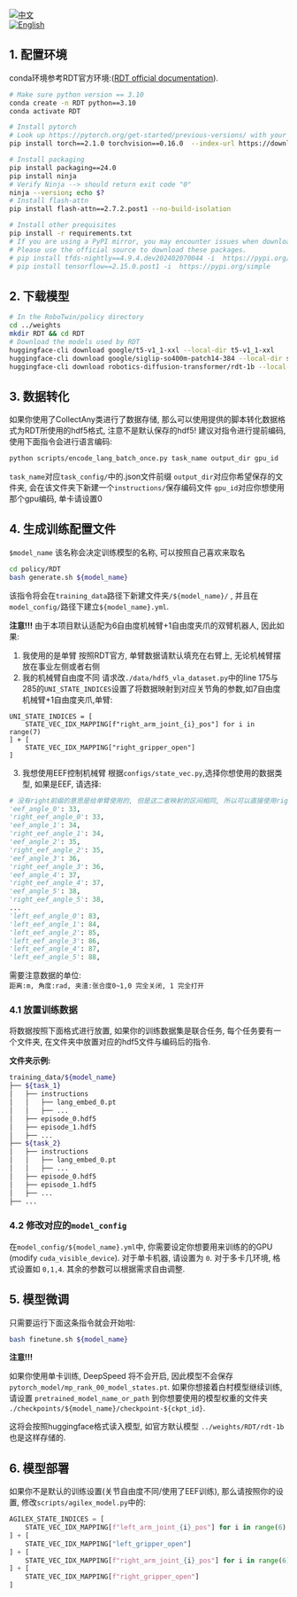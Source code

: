 [![中文](https://img.shields.io/badge/中文-简体-blue)](./README.md)  
[![English](https://img.shields.io/badge/English-English-green)](./README_EN.md)

## 1. 配置环境
conda环境参考RDT官方环境:([RDT official documentation](https://github.com/thu-ml/RoboticsDiffusionTransformer)).

```bash
# Make sure python version == 3.10
conda create -n RDT python==3.10
conda activate RDT

# Install pytorch
# Look up https://pytorch.org/get-started/previous-versions/ with your cuda version for a correct command
pip install torch==2.1.0 torchvision==0.16.0  --index-url https://download.pytorch.org/whl/cu121

# Install packaging
pip install packaging==24.0
pip install ninja
# Verify Ninja --> should return exit code "0"
ninja --version; echo $?
# Install flash-attn
pip install flash-attn==2.7.2.post1 --no-build-isolation

# Install other prequisites
pip install -r requirements.txt
# If you are using a PyPI mirror, you may encounter issues when downloading tfds-nightly and tensorflow. 
# Please use the official source to download these packages.
# pip install tfds-nightly==4.9.4.dev202402070044 -i  https://pypi.org/simple
# pip install tensorflow==2.15.0.post1 -i  https://pypi.org/simple
```
## 2. 下载模型

```bash
# In the RoboTwin/policy directory
cd ../weights
mkdir RDT && cd RDT
# Download the models used by RDT
huggingface-cli download google/t5-v1_1-xxl --local-dir t5-v1_1-xxl
huggingface-cli download google/siglip-so400m-patch14-384 --local-dir siglip-so400m-patch14-384
huggingface-cli download robotics-diffusion-transformer/rdt-1b --local-dir rdt-1b
```

## 3. 数据转化

如果你使用了CollectAny类进行了数据存储, 那么可以使用提供的脚本转化数据格式为RDT所使用的hdf5格式, 注意不是默认保存的hdf5!
建议对指令进行提前编码,使用下面指令会进行语言编码:
```bash
python scripts/encode_lang_batch_once.py task_name output_dir gpu_id
```
`task_name`对应`task_config/`中的.json文件前缀
`output_dir`对应你希望保存的文件夹, 会在该文件夹下新建一个`instructions/`保存编码文件
`gpu_id`对应你想使用那个gpu编码, 单卡请设置0

## 4. 生成训练配置文件
 `$model_name` 该名称会决定训练模型的名称, 可以按照自己喜欢来取名
```bash
cd policy/RDT
bash generate.sh ${model_name}
```

该指令将会在`training_data`路径下新建文件夹`/${model_name}/` , 并且在`model_config/`路径下建立`${model_name}.yml`.

**注意!!!**
由于本项目默认适配为6自由度机械臂+1自由度夹爪的双臂机器人, 因此如果:
1. 我使用的是单臂
按照RDT官方, 单臂数据请默认填充在右臂上, 无论机械臂摆放在事业左侧或者右侧
2. 我的机械臂自由度不同
请求改`./data/hdf5_vla_dataset.py`中的line 175与285的`UNI_STATE_INDICES`设置了将数据映射到对应关节角的参数,如7自由度机械臂+1自由度夹爪,单臂:
```
UNI_STATE_INDICES = [
    STATE_VEC_IDX_MAPPING[f"right_arm_joint_{i}_pos"] for i in range(7)
] + [
    STATE_VEC_IDX_MAPPING["right_gripper_open"]
]
```
3. 我想使用EEF控制机械臂
根据`configs/state_vec.py`,选择你想使用的数据类型, 如果是EEF, 请选择:
```python
# 没有right前缀的意思是给单臂使用的, 但是这二者映射的区间相同, 所以可以直接使用right_eef_angle_*
'eef_angle_0': 33,
'right_eef_angle_0': 33,
'eef_angle_1': 34,
'right_eef_angle_1': 34,
'eef_angle_2': 35,
'right_eef_angle_2': 35,
'eef_angle_3': 36,
'right_eef_angle_3': 36,
'eef_angle_4': 37,
'right_eef_angle_4': 37,
'eef_angle_5': 38,
'right_eef_angle_5': 38,
...
'left_eef_angle_0': 83,
'left_eef_angle_1': 84,
'left_eef_angle_2': 85,
'left_eef_angle_3': 86,
'left_eef_angle_4': 87,
'left_eef_angle_5': 88,
```
需要注意数据的单位:  
`距离:m, 角度:rad, 夹渣:张合度0~1,0 完全关闭, 1 完全打开`

### 4.1 放置训练数据
将数据按照下面格式进行放置, 如果你的训练数据集是联合任务, 每个任务要有一个文件夹, 在文件夹中放置对应的hdf5文件与编码后的指令.

**文件夹示例:**
```bash
training_data/${model_name}
├── ${task_1}
│   ├── instructions
│   │   ├── lang_embed_0.pt
│   │   ├── ...
│   ├── episode_0.hdf5
│   ├── episode_1.hdf5
│   ├── ...
├── ${task_2}
│   ├── instructions
│   │   ├── lang_embed_0.pt
│   │   ├── ...
│   ├── episode_0.hdf5
│   ├── episode_1.hdf5
│   ├── ...
├── ...
```

### 4.2 修改对应的`model_config`
在`model_config/${model_name}.yml`中, 你需要设定你想要用来训练的的GPU (modify `cuda_visible_device`). 对于单卡机器, 请设置为 `0`. 对于多卡几环境, 格式设置如 `0,1,4`. 其余的参数可以根据需求自由调整.

## 5. 模型微调

只需要运行下面这条指令就会开始啦:
```bash
bash finetune.sh ${model_name}
```
**注意!!!**

如果你使用单卡训练, DeepSpeed 将不会开启, 因此模型不会保存 `pytorch_model/mp_rank_00_model_states.pt`. 
如果你想接着白村模型继续训练, 请设置 `pretrained_model_name_or_path` 到你想要使用的模型权重的文件夹 `./checkpoints/${model_name}/checkpoint-${ckpt_id}`. 

这将会按照huggingface格式读入模型, 如官方默认模型 `../weights/RDT/rdt-1b`也是这样存储的.

## 6. 模型部署
如果你不是默认的训练设置(关节自由度不同/使用了EEF训练), 那么请按照你的设置, 修改`scripts/agilex_model.py`中的:
```python
AGILEX_STATE_INDICES = [
    STATE_VEC_IDX_MAPPING[f"left_arm_joint_{i}_pos"] for i in range(6)
] + [
    STATE_VEC_IDX_MAPPING["left_gripper_open"]
] + [
    STATE_VEC_IDX_MAPPING[f"right_arm_joint_{i}_pos"] for i in range(6)
] + [
    STATE_VEC_IDX_MAPPING[f"right_gripper_open"]
]
```
